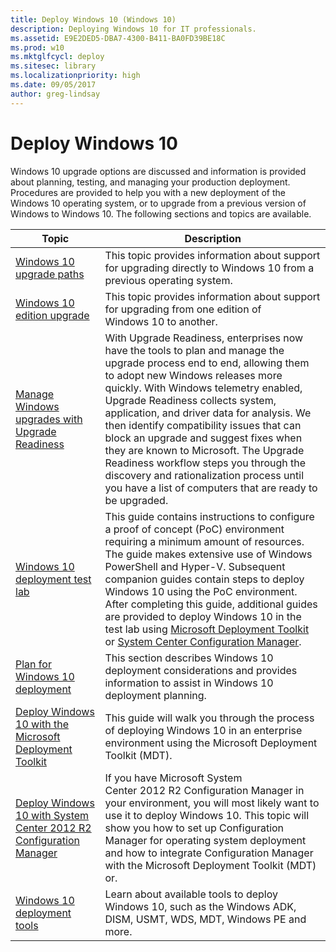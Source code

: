 ```yaml
---
title: Deploy Windows 10 (Windows 10)
description: Deploying Windows 10 for IT professionals.
ms.assetid: E9E2DED5-DBA7-4300-B411-BA0FD39BE18C
ms.prod: w10
ms.mktglfcycl: deploy
ms.sitesec: library
ms.localizationpriority: high
ms.date: 09/05/2017
author: greg-lindsay
---
```


# Deploy Windows 10

Windows 10 upgrade options are discussed and information is provided about planning, testing, and managing your production deployment. Procedures are provided to help you with a new deployment of the Windows 10 operating system, or to upgrade from a previous version of Windows to Windows 10. The following sections and topics are available.


|Topic |Description |
|------|------------|
|[Windows 10 upgrade paths](upgrade/windows-10-upgrade-paths.md) |This topic provides information about support for upgrading directly to Windows 10 from a previous operating system. |
|[Windows 10 edition upgrade](upgrade/windows-10-edition-upgrades.md) |This topic provides information about support for upgrading from one edition of Windows 10 to another. |
|[Manage Windows upgrades with Upgrade Readiness](upgrade/manage-windows-upgrades-with-upgrade-readiness.md) |With Upgrade Readiness, enterprises now have the tools to plan and manage the upgrade process end to end, allowing them to adopt new Windows releases more quickly. With Windows telemetry enabled, Upgrade Readiness collects system, application, and driver data for analysis. We then identify compatibility issues that can block an upgrade and suggest fixes when they are known to Microsoft. The Upgrade Readiness workflow steps you through the discovery and rationalization process until you have a list of computers that are ready to be upgraded. | 
|[Windows 10 deployment test lab](windows-10-poc.md) |This guide contains instructions to configure a proof of concept (PoC) environment requiring a minimum amount of resources. The guide makes extensive use of Windows PowerShell and Hyper-V. Subsequent companion guides contain steps to deploy Windows 10 using the PoC environment. After completing this guide, additional guides are provided to  deploy Windows 10 in the test lab using [Microsoft Deployment Toolkit](windows-10-poc-mdt.md) or [System Center Configuration Manager](windows-10-poc-sc-config-mgr.md). |
|[Plan for Windows 10 deployment](planning/index.md) | This section describes Windows 10 deployment considerations and provides information to assist in Windows 10 deployment planning. |
|[Deploy Windows 10 with the Microsoft Deployment Toolkit](deploy-windows-mdt/deploy-windows-10-with-the-microsoft-deployment-toolkit.md) |This guide will walk you through the process of deploying Windows 10 in an enterprise environment using the Microsoft Deployment Toolkit (MDT). |
|[Deploy Windows 10 with System Center 2012 R2 Configuration Manager](deploy-windows-sccm/deploy-windows-10-with-system-center-2012-r2-configuration-manager.md) |If you have Microsoft System Center 2012 R2 Configuration Manager in your environment, you will most likely want to use it to deploy Windows 10. This topic will show you how to set up Configuration Manager for operating system deployment and how to integrate Configuration Manager with the Microsoft Deployment Toolkit (MDT) or. |
|[Windows 10 deployment tools](windows-10-deployment-tools-reference.md) |Learn about available tools to deploy Windows 10, such as the Windows ADK, DISM, USMT, WDS, MDT, Windows PE and more. |
 

 





